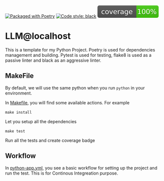 [![Packaged with Poetry](https://img.shields.io/badge/packaging-poetry-cyan.svg)](https://python-poetry.org/)
[![Code style: black](https://img.shields.io/badge/code%20style-black-000000.svg)](https://github.com/psf/black)
![Coverage](res/coverage.svg)

# LLM@localhost

This is a template for my Python Project. Poetry is used for dependencies management and building. Pytest is used for testing, flake8 is used as a passive linter and black as an aggressive linter.

## MakeFile
By default, we will use the same python when you run `python` in your environment.

In [Makefile](Makefile), you will find some available actions.  For example
```
make install
```
Let you setup all the dependencies
```
make test
```
Run all the tests and create coverage badge

## Workflow

In [python-app.yml](.github/workflows/python-app.yml), you see a basic workflow for setting up the project and run the test. This is for Continous Integreation purpose.